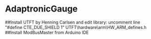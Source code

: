 # AdaptronicGauge
##Install UTFT by Henning Carlsen and edit library: uncomment line "#define CTE_DUE_SHIELD 1" UTFT\hardware\arm\HW_ARM_defines.h 
##Install ModBusMaster from Arduino IDE
